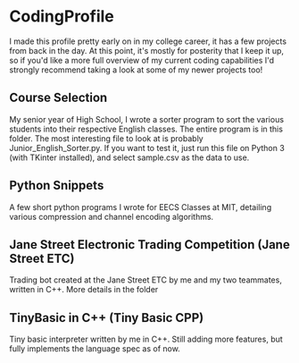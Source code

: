 # CodingProfile
I made this profile pretty early on in my college career, it has a few projects from back in the day. At this point, it's mostly for posterity that I keep it up, so if you'd like a more full overview of my current coding capabilities I'd strongly recommend taking a look at some of my newer projects too!

## Course Selection
My senior year of High School, I wrote a sorter program to sort the various students into their respective English classes. The entire program is in this folder. The most interesting file to look at is probably Junior_English_Sorter.py. If you want to test it, just run this file on Python 3 (with TKinter installed), and select sample.csv as the data to use.

## Python Snippets
A few short python programs I wrote for EECS Classes at MIT, detailing various compression and channel encoding algorithms.

## Jane Street Electronic Trading Competition (Jane Street ETC)
Trading bot created at the Jane Street ETC by me and my two teammates, written in C++. More details in the folder

## TinyBasic in C++ (Tiny Basic CPP)
Tiny basic interpreter written by me in C++. Still adding more features, but fully implements the language spec as of now.
